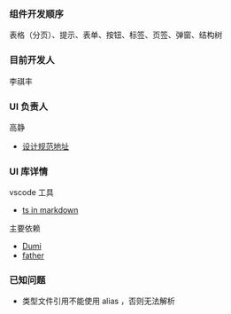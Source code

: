 ### 组件开发顺序

表格（分页）、提示、表单、按钮、标签、页签、弹窗、结构树

### 目前开发人

李祺丰

### UI 负责人

高静

- [设计规范地址](https://codesign.qq.com/app/design/Mx86jzqmKLZbrz3/board?team_id=rzm5q0XVx6jRBb6)

### UI 库详情

vscode 工具

- [ts in markdown](https://github.com/Amour1688/vscode-ts-in-markdown)

主要依赖

- [Dumi](https://d.umijs.org/guide/auto-api-table)
- [father](https://github.com/umijs/father/blob/master/docs/guide/index.md)

### 已知问题

- 类型文件引用不能使用 alias ，否则无法解析
